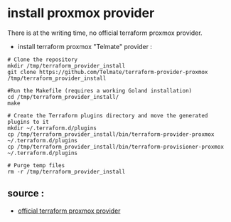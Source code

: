 # install proxmox provider

There is at the writing time, no official terraform proxmox provider.

- install terraform proxmox "Telmate" provider :
```shell
# Clone the repository
mkdir /tmp/terraform_provider_install
git clone https://github.com/Telmate/terraform-provider-proxmox /tmp/terraform_provider_install

#Run the Makefile (requires a working Goland installation)
cd /tmp/terraform_provider_install/
make

# Create the Terraform plugins directory and move the generated plugins to it
mkdir ~/.terraform.d/plugins
cp /tmp/terraform_provider_install/bin/terraform-provider-proxmox ~/.terraform.d/plugins
cp /tmp/terraform_provider_install/bin/terraform-provisioner-proxmox ~/.terraform.d/plugins

# Purge temp files
rm -r /tmp/terraform_provider_install
```

## source :

- [official terraform proxmox provider](https://registry.terraform.io/providers/Telmate/proxmox/latest/docs)